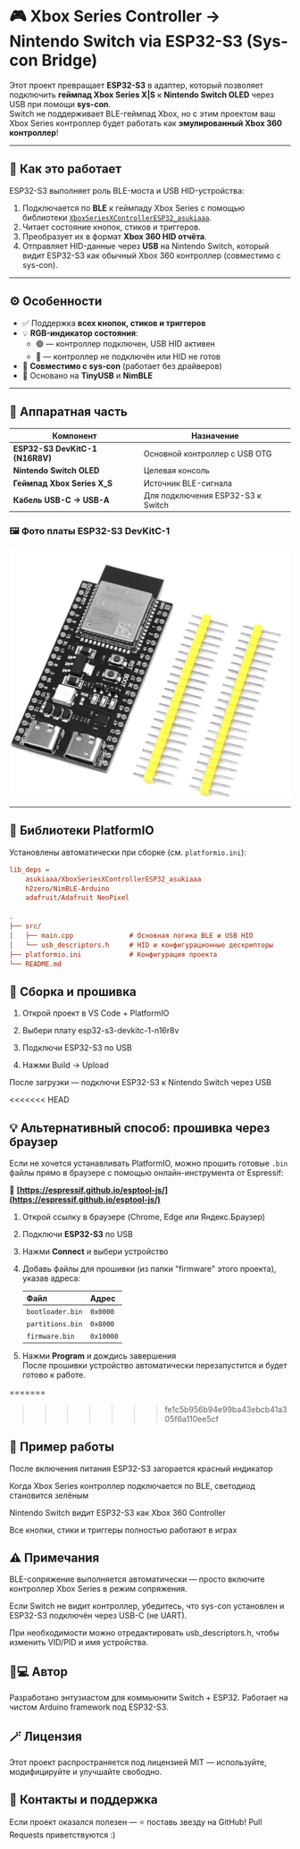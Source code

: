 # 🎮 Xbox Series Controller → Nintendo Switch via ESP32-S3 (Sys-con Bridge)

Этот проект превращает **ESP32-S3** в адаптер, который позволяет подключить **геймпад Xbox Series X|S** к **Nintendo Switch OLED** через USB при помощи **sys-con**.  
Switch не поддерживает BLE-геймпад Xbox, но с этим проектом ваш Xbox Series контроллер будет работать как **эмулированный Xbox 360 контроллер**!

---

## 🧠 Как это работает

ESP32-S3 выполняет роль BLE-моста и USB HID-устройства:
1. Подключается по **BLE** к геймпаду Xbox Series с помощью библиотеки [`XboxSeriesXControllerESP32_asukiaaa`](https://github.com/asukiaaa/XboxSeriesXControllerESP32_asukiaaa).
2. Читает состояние кнопок, стиков и триггеров.
3. Преобразует их в формат **Xbox 360 HID отчёта**.
4. Отправляет HID-данные через **USB** на Nintendo Switch, который видит ESP32-S3 как обычный Xbox 360 контроллер (совместимо с sys-con).

---

## ⚙️ Особенности

- ✅ Поддержка **всех кнопок, стиков и триггеров**
- 💡 **RGB-индикатор состояния**:
  - 🟢 — контроллер подключен, USB HID активен  
  - 🔴 — контроллер не подключён или HID не готов
- 🔌 **Совместимо с sys-con** (работает без драйверов)
- 🧩 Основано на **TinyUSB** и **NimBLE**

---

## 🧰 Аппаратная часть

| Компонент | Назначение |
|------------|------------|
| **ESP32-S3 DevKitC-1 (N16R8V)** | Основной контроллер с USB OTG |
| **Nintendo Switch OLED** | Целевая консоль |
| **Геймпад Xbox Series X_S** | Источник BLE-сигнала |
| **Кабель USB-C → USB-A** | Для подключения ESP32-S3 к Switch |

### 🖼️ Фото платы ESP32-S3 DevKitC-1
<p align="center">
  <img src="https://github.com/sentyay/Xbox_series-NintendoSW/raw/main/images/esp32s3.jpg" alt="ESP32-S3 DevKitC-1" width="500"/>
</p>

---

## 🧩 Библиотеки PlatformIO

Установлены автоматически при сборке (см. `platformio.ini`):

```ini
lib_deps =
    asukiaaa/XboxSeriesXControllerESP32_asukiaaa
    h2zero/NimBLE-Arduino
    adafruit/Adafruit NeoPixel

.
├── src/
│   ├── main.cpp              # Основная логика BLE и USB HID
│   └── usb_descriptors.h     # HID и конфигурационные дескрипторы
├── platformio.ini            # Конфигурация проекта
└── README.md
```

## 🚀 Сборка и прошивка

1. Открой проект в VS Code + PlatformIO

2. Выбери плату esp32-s3-devkitc-1-n16r8v

3. Подключи ESP32-S3 по USB

4. Нажми Build → Upload

После загрузки — подключи ESP32-S3 к Nintendo Switch через USB

<<<<<<< HEAD
## 💡 Альтернативный способ: прошивка через браузер

Если не хочется устанавливать PlatformIO, можно прошить готовые `.bin` файлы прямо в браузере с помощью онлайн-инструмента от Espressif:

🔗 **[https://espressif.github.io/esptool-js/](https://espressif.github.io/esptool-js/)**

1. Открой ссылку в браузере (Chrome, Edge или Яндекс.Браузер)  
2. Подключи **ESP32-S3** по USB  
3. Нажми **Connect** и выбери устройство  
4. Добавь файлы для прошивки (из папки "firmware" этого проекта), указав адреса:

   | Файл | Адрес |
   |-------|--------|
   | `bootloader.bin` | `0x0000` |
   | `partitions.bin` | `0x8000` |
   | `firmware.bin`   | `0x10000`|

5. Нажми **Program** и дождись завершения  
После прошивки устройство автоматически перезапустится и будет готово к работе.

=======
>>>>>>> fe1c5b956b94e99ba43ebcb41a305f6a110ee5cf
## 🧩 Пример работы

После включения питания ESP32-S3 загорается красный индикатор

Когда Xbox Series контроллер подключается по BLE, светодиод становится зелёным

Nintendo Switch видит ESP32-S3 как Xbox 360 Controller

Все кнопки, стики и триггеры полностью работают в играх

## ⚠️ Примечания

BLE-сопряжение выполняется автоматически — просто включите контроллер Xbox Series в режим сопряжения.

Если Switch не видит контроллер, убедитесь, что sys-con установлен и ESP32-S3 подключён через USB-C (не UART).

При необходимости можно отредактировать usb_descriptors.h, чтобы изменить VID/PID и имя устройства.

## 🧑💻 Автор

Разработано энтузиастом для коммьюнити Switch + ESP32.
Работает на чистом Arduino framework под ESP32-S3.

## 🪄 Лицензия

Этот проект распространяется под лицензией MIT — используйте, модифицируйте и улучшайте свободно.

## 💬 Контакты и поддержка

Если проект оказался полезен — ⭐ поставь звезду на GitHub!
Pull Requests приветствуются :)
